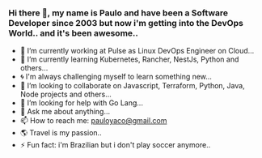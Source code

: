 ### Hi there 👋, my name is Paulo and have been a Software Developer since 2003 but now i'm getting into the DevOps World.. and it's been awesome..

- :penguin: I’m currently working at Pulse as Linux DevOps Engineer on Cloud...
- 🌱 I’m currently learning Kubernetes, Rancher, NestJs, Python and others...
- :cyclone: I'm always challenging myself to learn something new... 
- 👯 I’m looking to collaborate on Javascript, Terraform, Python, Java, Node projects and others...
- 🤔 I’m looking for help with Go Lang...
- 💬 Ask me about anything...
- 📫 How to reach me: pauloyaco@gmail.com
- :earth_americas: Travel is my passion..
- ⚡ Fun fact: i'm Brazilian but i don't play soccer anymore..

